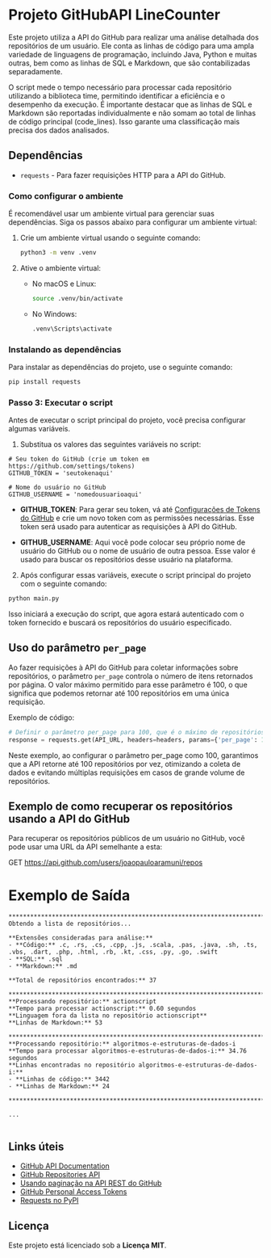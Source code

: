 # Projeto GitHubAPI LineCounter

Este projeto utiliza a API do GitHub para realizar uma análise detalhada dos repositórios de um usuário. Ele conta as linhas de código para uma ampla variedade de linguagens de programação, incluindo Java, Python e muitas outras, bem como as linhas de SQL e Markdown, que são contabilizadas separadamente.

O script mede o tempo necessário para processar cada repositório utilizando a biblioteca time, permitindo identificar a eficiência e o desempenho da execução. É importante destacar que as linhas de SQL e Markdown são reportadas individualmente e não somam ao total de linhas de código principal (code_lines). Isso garante uma classificação mais precisa dos dados analisados.

## Dependências

- `requests` - Para fazer requisições HTTP para a API do GitHub.

### Como configurar o ambiente

É recomendável usar um ambiente virtual para gerenciar suas dependências. Siga os passos abaixo para configurar um ambiente virtual:

1. Crie um ambiente virtual usando o seguinte comando:

    ```bash
    python3 -m venv .venv
    ```

2. Ative o ambiente virtual:
    - No macOS e Linux:
        ```bash
        source .venv/bin/activate
        ```
    - No Windows:
        ```bash
        .venv\Scripts\activate
        ```

### Instalando as dependências

Para instalar as dependências do projeto, use o seguinte comando:

```bash
pip install requests
```

### Passo 3: Executar o script

Antes de executar o script principal do projeto, você precisa configurar algumas variáveis. 

1. Substitua os valores das seguintes variáveis no script:

```
# Seu token do GitHub (crie um token em https://github.com/settings/tokens)
GITHUB_TOKEN = 'seutokenaqui'

# Nome do usuário no GitHub
GITHUB_USERNAME = 'nomedousuarioaqui'
```

- **GITHUB_TOKEN**: Para gerar seu token, vá até [Configurações de Tokens do GitHub](https://github.com/settings/tokens) e crie um novo token com as permissões necessárias. Esse token será usado para autenticar as requisições à API do GitHub.

- **GITHUB_USERNAME**: Aqui você pode colocar seu próprio nome de usuário do GitHub ou o nome de usuário de outra pessoa. Esse valor é usado para buscar os repositórios desse usuário na plataforma.

2. Após configurar essas variáveis, execute o script principal do projeto com o seguinte comando:

```bash
python main.py
```

Isso iniciará a execução do script, que agora estará autenticado com o token fornecido e buscará os repositórios do usuário especificado.

## Uso do parâmetro `per_page`

Ao fazer requisições à API do GitHub para coletar informações sobre repositórios, o parâmetro `per_page` controla o número de itens retornados por página. O valor máximo permitido para esse parâmetro é 100, o que significa que podemos retornar até 100 repositórios em uma única requisição.

Exemplo de código:

```python
# Definir o parâmetro per_page para 100, que é o máximo de repositórios retornados em uma requisição
response = requests.get(API_URL, headers=headers, params={'per_page': 100})
```

Neste exemplo, ao configurar o parâmetro per_page como 100, garantimos que a API retorne até 100 repositórios por vez, otimizando a coleta de dados e evitando múltiplas requisições em casos de grande volume de repositórios.

## Exemplo de como recuperar os repositórios usando a API do GitHub

Para recuperar os repositórios públicos de um usuário no GitHub, você pode usar uma URL da API semelhante a esta:

GET <a href="https://api.github.com/users/joaopauloaramuni/repos">https://api.github.com/users/joaopauloaramuni/repos</a>

# Exemplo de Saída

```
********************************************************************************************************************************
Obtendo a lista de repositórios...

**Extensões consideradas para análise:**
- **Código:** .c, .rs, .cs, .cpp, .js, .scala, .pas, .java, .sh, .ts, .vbs, .dart, .php, .html, .rb, .kt, .css, .py, .go, .swift
- **SQL:** .sql
- **Markdown:** .md

**Total de repositórios encontrados:** 37

********************************************************************************************************************************
**Processando repositório:** actionscript  
**Tempo para processar actionscript:** 0.60 segundos  
**Linguagem fora da lista no repositório actionscript**  
**Linhas de Markdown:** 53

********************************************************************************************************************************
**Processando repositório:** algoritmos-e-estruturas-de-dados-i  
**Tempo para processar algoritmos-e-estruturas-de-dados-i:** 34.76 segundos  
**Linhas encontradas no repositório algoritmos-e-estruturas-de-dados-i:**  
- **Linhas de código:** 3442  
- **Linhas de Markdown:** 24

********************************************************************************************************************************

...


```

## Links úteis

- [GitHub API Documentation](https://docs.github.com/pt/rest/about-the-rest-api)
- [GitHub Repositories API](https://docs.github.com/pt/rest/repos/repos)
- [Usando paginação na API REST do GitHub](https://docs.github.com/pt/rest/using-the-rest-api/using-pagination-in-the-rest-api)
- [GitHub Personal Access Tokens](https://github.com/settings/tokens)
- [Requests no PyPI](https://pypi.org/project/requests/)

## Licença

Este projeto está licenciado sob a **Licença MIT**.
